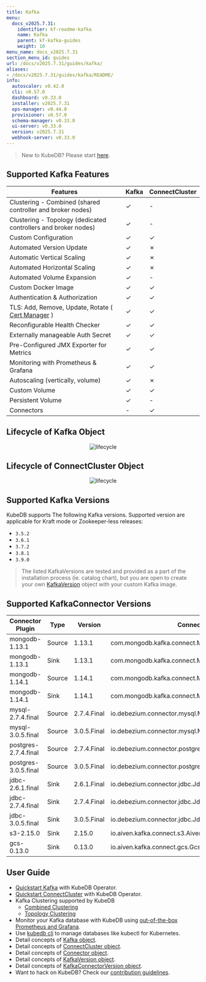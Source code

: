 ```yaml
---
title: Kafka
menu:
  docs_v2025.7.31:
    identifier: kf-readme-kafka
    name: Kafka
    parent: kf-kafka-guides
    weight: 10
menu_name: docs_v2025.7.31
section_menu_id: guides
url: /docs/v2025.7.31/guides/kafka/
aliases:
- /docs/v2025.7.31/guides/kafka/README/
info:
  autoscaler: v0.42.0
  cli: v0.57.0
  dashboard: v0.33.0
  installer: v2025.7.31
  ops-manager: v0.44.0
  provisioner: v0.57.0
  schema-manager: v0.33.0
  ui-server: v0.33.0
  version: v2025.7.31
  webhook-server: v0.33.0
---
```


> New to KubeDB? Please start [here](/docs/v2025.7.31/README).

## Supported Kafka Features

| Features                                                                           | Kafka    | ConnectCluster |
|------------------------------------------------------------------------------------|----------|----------------|
| Clustering - Combined (shared controller and broker nodes)                         | &#10003; | &#45;          |
| Clustering - Topology (dedicated controllers and broker nodes)                     | &#10003; | &#45;          |
| Custom Configuration                                                               | &#10003; | &#10003;       |
| Automated Version Update                                                           | &#10003; | &#10007;       |
| Automatic Vertical Scaling                                                         | &#10003; | &#10007;       |
| Automated Horizontal Scaling                                                       | &#10003; | &#10007;       |
| Automated Volume Expansion                                                         | &#10003; | &#45;          |
| Custom Docker Image                                                                | &#10003; | &#10003;       |
| Authentication & Authorization                                                     | &#10003; | &#10003;       |
| TLS: Add, Remove, Update, Rotate ( [Cert Manager](https://cert-manager.io/docs/) ) | &#10003; | &#10003;       |
| Reconfigurable Health Checker                                                      | &#10003; | &#10003;       |
| Externally manageable Auth Secret                                                  | &#10003; | &#10003;       |
| Pre-Configured JMX Exporter for Metrics                                            | &#10003; | &#10003;       |
| Monitoring with Prometheus & Grafana                                               | &#10003; | &#10003;       |
| Autoscaling (vertically, volume)	                                                  | &#10003; | &#10007;       |
| Custom Volume                                                                      | &#10003; | &#10003;       |
| Persistent Volume                                                                  | &#10003; | &#45;          |
| Connectors                                                                         | &#45;    | &#10003;       |

## Lifecycle of Kafka Object

<!---
ref : https://cacoo.com/diagrams/4PxSEzhFdNJRIbIb/0281B
--->

<p align="center">
<img alt="lifecycle"  src="/docs/v2025.7.31/images/kafka/kafka-crd-lifecycle.png">
</p>

## Lifecycle of ConnectCluster Object

<p align="center">
<img alt="lifecycle"  src="/docs/v2025.7.31/images/kafka/connectcluster/connectcluster-crd-lifecycle.png">
</p>

## Supported Kafka Versions

KubeDB supports The following Kafka versions. Supported version are applicable for Kraft mode or Zookeeper-less releases:
- `3.5.2`
- `3.6.1`
- `3.7.2`
- `3.8.1`
- `3.9.0`

> The listed KafkaVersions are tested and provided as a part of the installation process (ie. catalog chart), but you are open to create your own [KafkaVersion](/docs/v2025.7.31/guides/kafka/concepts/kafkaversion) object with your custom Kafka image.

## Supported KafkaConnector Versions

| Connector Plugin     | Type   | Version     | Connector Class                                            |
|----------------------|--------|-------------|------------------------------------------------------------|
| mongodb-1.13.1       | Source | 1.13.1      | com.mongodb.kafka.connect.MongoSourceConnector             |
| mongodb-1.13.1       | Sink   | 1.13.1      | com.mongodb.kafka.connect.MongoSinkConnector               |
| mongodb-1.14.1       | Source | 1.14.1      | com.mongodb.kafka.connect.MongoSourceConnector             |
| mongodb-1.14.1       | Sink   | 1.14.1      | com.mongodb.kafka.connect.MongoSinkConnector               |
| mysql-2.7.4.final    | Source | 2.7.4.Final | io.debezium.connector.mysql.MySqlConnector                 |
| mysql-3.0.5.final    | Source | 3.0.5.Final | io.debezium.connector.mysql.MySqlConnector                 |
| postgres-2.7.4.final | Source | 2.7.4.Final | io.debezium.connector.postgresql.PostgresConnector         |
| postgres-3.0.5.final | Source | 3.0.5.Final | io.debezium.connector.postgresql.PostgresConnector         |
| jdbc-2.6.1.final     | Sink   | 2.6.1.Final | io.debezium.connector.jdbc.JdbcSinkConnector               |
| jdbc-2.7.4.final     | Sink   | 2.7.4.Final | io.debezium.connector.jdbc.JdbcSinkConnector               |
| jdbc-3.0.5.final     | Sink   | 3.0.5.Final | io.debezium.connector.jdbc.JdbcSinkConnector               |
| s3-2.15.0            | Sink   | 2.15.0      | io.aiven.kafka.connect.s3.AivenKafkaConnectS3SinkConnector |
| gcs-0.13.0           | Sink   | 0.13.0      | io.aiven.kafka.connect.gcs.GcsSinkConnector                |


## User Guide 
- [Quickstart Kafka](/docs/v2025.7.31/guides/kafka/quickstart/kafka/) with KubeDB Operator.
- [Quickstart ConnectCluster](/docs/v2025.7.31/guides/kafka/connectcluster/quickstart) with KubeDB Operator.
- Kafka Clustering supported by KubeDB
  - [Combined Clustering](/docs/v2025.7.31/guides/kafka/clustering/combined-cluster/)
  - [Topology Clustering](/docs/v2025.7.31/guides/kafka/clustering/topology-cluster/)
- Monitor your Kafka database with KubeDB using [out-of-the-box Prometheus and Grafana](/docs/v2025.7.31/guides/kafka/monitoring/using-prometheus-operator).
- Use [kubedb cli](/docs/v2025.7.31/guides/kafka/cli/cli) to manage databases like kubectl for Kubernetes.
- Detail concepts of [Kafka object](/docs/v2025.7.31/guides/kafka/concepts/kafka).
- Detail concepts of [ConnectCluster object](/docs/v2025.7.31/guides/kafka/concepts/connectcluster).
- Detail concepts of [Connector object](/docs/v2025.7.31/guides/kafka/concepts/connector).
- Detail concepts of [KafkaVersion object](/docs/v2025.7.31/guides/kafka/concepts/kafkaversion).
- Detail concepts of [KafkaConnectorVersion object](/docs/v2025.7.31/guides/kafka/concepts/kafkaconnectorversion).
- Want to hack on KubeDB? Check our [contribution guidelines](/docs/v2025.7.31/CONTRIBUTING).